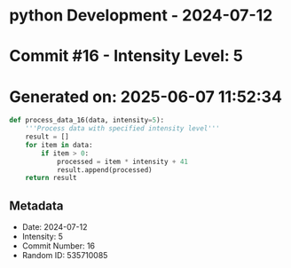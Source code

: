 ﻿# python Development - 2024-07-12
# Commit #16 - Intensity Level: 5
# Generated on: 2025-06-07 11:52:34
```python
def process_data_16(data, intensity=5):
    '''Process data with specified intensity level'''
    result = []
    for item in data:
        if item > 0:
            processed = item * intensity + 41
            result.append(processed)
    return result
```
## Metadata
- Date: 2024-07-12
- Intensity: 5
- Commit Number: 16
- Random ID: 535710085
